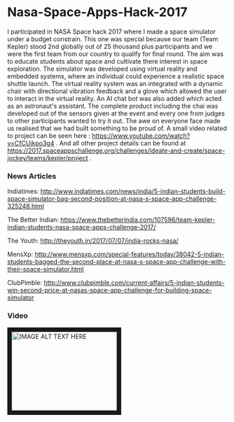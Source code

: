 # Nasa-Space-Apps-Hack-2017

I participated in NASA Space hack 2017 where I made a space simulator under a budget constrain. This one was special because our team (Team Kepler) stood 2nd globally out of 25 thousand plus participants and we were the first team from our country to qualify for final round. The aim was to educate students about space and cultivate there interest in space exploration. The simulator was developed using virtual reality and embedded systems, where an individual could experience a realistic space shuttle launch. The virtual reality system was an integrated with a dynamic chair with directional vibration feedback and a glove which allowed the user to interact in the virtual reality. An AI chat bot was also added which acted as an astronaut's assistant. The complete product including the chai was developed out of the sensors given at the event and every one from judges to other participants wanted to try it out.  The awe on everyone face made us realised that we had built something to be proud of. A small video related to project can be seen here : https://www.youtube.com/watch?v=CfCUikpo3g4 . And all other project details can be found at https://2017.spaceappschallenge.org/challenges/ideate-and-create/space-jockey/teams/kepler/project .

### News Articles
Indiatimes: http://www.indiatimes.com/news/india/5-indian-students-build-space-simulator-bag-second-position-at-nasa-s-space-app-challenge-325248.html

The Better Indian: https://www.thebetterindia.com/107596/team-kepler-indian-students-nasa-space-apps-challenge-2017/

The Youth: http://theyouth.in/2017/07/07/india-rocks-nasa/

MensXp: http://www.mensxp.com/special-features/today/38042-5-indian-students-bagged-the-second-place-at-nasa-s-space-app-challenge-with-their-space-simulator.html

ClubPimble: http://www.clubpimble.com/current-affairs/5-indian-students-win-second-price-at-nasas-space-app-challenge-for-building-space-simulator

### Video

<a href="http://www.youtube.com/watch?feature=player_embedded&v=CfCUikpo3g4
" target="_blank"><img src="http://img.youtube.com/vi/CfCUikpo3g4/0.jpg" 
alt="IMAGE ALT TEXT HERE" width="240" height="180" border="10" /></a>
